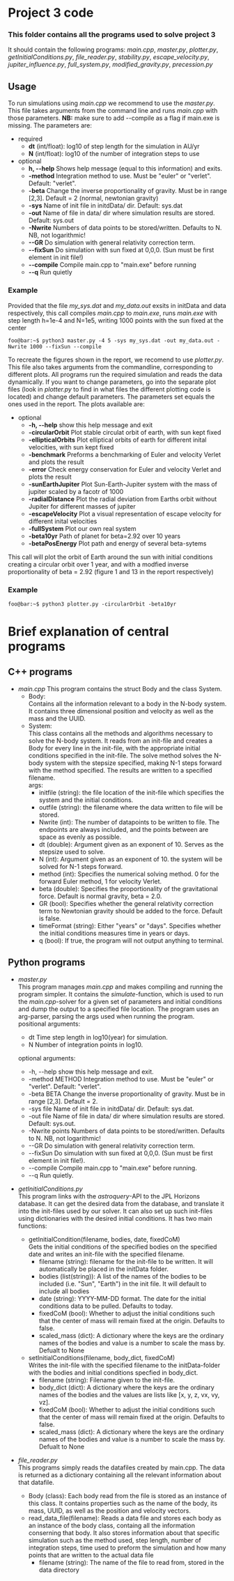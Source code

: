 # Project 3 code
### This folder contains all the programs used to solve project 3
It should contain the following programs:
*main.cpp*,
*master.py*,
*plotter.py*,
*getInitialConditions.py*,
*file_reader.py*,
*stability.py*,
*escape_velocity.py*,
*jupiter_influence.py*,
*full_system.py*,
*modified_gravity.py*,
*precession.py*

## Usage
To run simulations using *main.cpp* we recommend to use the *master.py*. This file takes arguments from the command line and runs *main.cpp*
with those parameters. **NB:** make sure to add --compile as a flag if main.exe is missing. The parameters are:
- required
    * **dt** (int/float): log10 of step length for the simulation in AU/yr
    * **N** (int/float): log10 of the number of integration steps to use
- optional
    * **h, --help** Shows help message (equal to this information) and exits.
    * **-method** Integration method to use. Must be "euler" or "verlet". Default: "verlet".
    * **-beta** Change the inverse proportionality of gravity. Must be in range [2,3]. Default = 2 (normal, newtonian gravity)
    * **-sys** Name of init file in initdData/ dir. Default: sys.dat
    * **-out** Name of file in data/ dir where simulation results are stored. Default: sys.out
    * **-Nwrite** Numbers of data points to be stored/written. Defaults to N. NB, not logarithmic!
    * **--GR** Do simulation with general relativity correction term.
    * **--fixSun**  Do simulation with sun fixed at 0,0,0. (Sun must be first element in init file!)
    * **--compile** Compile main.cpp to "main.exe" before running
    * **--q** Run quietly

### Example
Provided that the file *my_sys.dat* and *my_data.out* exsits in initData and data respectively, this call compiles *main.cpp* to *main.exe*, runs *main.exe* with step length h=1e-4 and N=1e5, writing 1000 points with the sun fixed at the center 
```console
foo@bar:~$ python3 master.py -4 5 -sys my_sys.dat -out my_data.out -Nwrite 1000 --fixSun --compile
```

To recreate the figures shown in the report, we recomend to use *plotter.py*. This file also takes arguments from the commandline, corresponding to different plots. All programs run the required simulation and reads the data dynamically. If you want to change parameters, go into the separate plot files (look in *plotter.py* to find in what files the different plotting code is located) and change default parameters. The parameters set equals the ones used in the report. The plots available are:
- optional
  * **-h, --help**         show this help message and exit
  * **-circularOrbit**     Plot stable circulat orbit of earth, with sun kept fixed
  * **-ellipticalOrbits**  Plot elliptical orbits of earth for different inital velocities, with sun kept fixed
  * **-benchmark**         Preforms a benchmarking of Euler and velocity Verlet and plots the result
  * **-error**             Check energy conservation for Euler and velocity Verlet and plots the result
  * **-sunEarthJupiter**   Plot Sun-Earth-Jupiter system with the mass of jupiter scaled by a facotr of 1000
  * **-radialDistance**    Plot the radial deviation from Earths orbit without Jupiter for different masses of jupiter
  * **-escapeVelocity**    Plot a visual representation of escape velocity for different inital velocities
  * **-fullSystem**        Plot our own real system
  * **-beta10yr**          Path of planet for beta=2.92 over 10 years
  * **-betaPosEnergy**     Plot path and energy of several beta-sytems

This call will plot the orbit of Earth around the sun with initial conditions creating a circular orbit over 1 year, and with a modfied inverse proportionality of beta = 2.92 (figure 1 and 13 in the report respectively)  
### Example
```console
foo@bar:~$ python3 plotter.py -circularOrbit -beta10yr
```

# Brief explanation of central programs
## C++ programs
- *main.cpp*
This program contains the struct Body and the class System.
  * Body:  
    Contains all the information relevant to a body in the
    N-body system. It contains three dimensional position and
    velocity as well as the mass and the UUID.
  * System:  
    This class contains all the methods and algorithms necessary to
    solve the N-body system. It reads from an init-file and creates
    a Body for every line in the init-file, with the appropriate
    initial conditions specified in the init-file. The solve method
    solves the N-body system with the stepsize specified, making
    N-1 steps forward with the method specified. The results are
    written to a specified filename.  
args:  
    * initfile (string): the file location of the init-file which
    specifies the system and the initial conditions.  
    * outfile (string): the filename where the data written to file
    will be stored.  
    * Nwrite (int): The number of datapoints to be written to file.
    The endpoints are always included, and the points between are
    space as evenly as possible.  
    * dt (double): Argument given as an exponent of 10. Serves as the
    stepsize used to solve.  
    * N (int): Argument given as an exponent of 10. the system will be
    solved for N-1 steps forward.  
    * method (int): Specifies the numerical solving method. 0 for the
    forward Euler method, 1 for velocity Verlet.  
    * beta (double): Specifies the proportionality of the gravitational
    force. Default is normal gravity, beta = 2.0.  
    * GR (bool): Specifies whether the general relativity correction term
    to Newtonian gravity should be added to the force. Default is false.  
    * timeFormat (string): Either "years" or "days". Specifies whether the
    initial conditions measures time in years or days.  
    * q (bool): If true, the program will not output anything to terminal.

## Python programs
- *master.py*  
This program manages *main.cpp* and makes compiling and running the program simpler.
It contains the *simulate*-function, which is used to run the *main.cpp*-solver for a
given set of parameters and initial conditions and dump the output to a specified file
location. The program uses an arg-parser, parsing the args used when running the program.  
  positional arguments:
  * dt              Time step length in log10(year) for simulation.
  * N               Number of integration points in log10.

  optional arguments:
  * -h, --help      show this help message and exit.
  * -method METHOD  Integration method to use. Must be "euler" or "verlet". Default: "verlet".
  * -beta BETA      Change the inverse proportionality of gravity. Must be in range [2,3]. Default = 2.
  * -sys file       Name of init file in initdData/ dir. Default: sys.dat.
  * -out file       Name of file in data/ dir where simulation results are stored. Default: sys.out.
  * -Nwrite points  Numbers of data points to be stored/written. Defaults to N. NB, not logarithmic!
  * --GR            Do simulation with general relativity correction term.
  * --fixSun        Do simulation with sun fixed at 0,0,0. (Sun must be first element in init file!).
  * --compile       Compile main.cpp to "main.exe" before running.
  * --q             Run quietly.

- *getInitialConditions.py*  
This program links with the *astroquery*-API to the JPL Horizons database. It can
get the desired data from the database, and translate it into the init-files used
by our solver. It can also set up such init-files using dictionaries with the
desired initial conditions. It has two main functions:
  * getInitialCondition(filename, bodies, date, fixedCoM)  
  Gets the initial conditions of the specified bodies on the specified date and writes
  an init-file with the specified filename.
    * filename (string): filename for the init-file to be written. It will automatically
    be placed in the initData folder.
    * bodies (list(string)): A list of the names of the bodies to be included 
    (i.e. "Sun", "Earth") in the init file. It will default to include all bodies
    * date (string): YYYY-MM-DD format. The date for the initial conditions data to
    be pulled. Defaults to today.
    * fixedCoM (bool): Whether to adjust the initial conditions such that the center
    of mass will remain fixed at the origin. Defaults to false.
    * scaled_mass (dict): A dictionary where the keys are the ordinary names of the bodies and value is 
    a number to scale the mass by. Defualt to None 
  * setInitialConditions(filename, body_dict, fixedCoM)  
  Writes the init-file with the specified filename to the initData-folder with the bodies
  and initial conditions specfied in body_dict.
    * filename (string): Filename given to the init-file.
    * body_dict (dict): A dictionary where the keys are the ordinary names of the bodies
    and the values are lists like [x, y, z, vx, vy, vz].
    * fixedCoM (bool): Whether to adjust the initial conditions such that the center
    of mass will remain fixed at the origin. Defaults to false.
    * scaled_mass (dict): A dictionary where the keys are the ordinary names of the bodies and value is 
    a number to scale the mass by. Defualt to None 
    
- *file_reader.py*  
This programs simply reads the datafiles created by main.cpp. The data is returned as a dictionary containing all 
the relevant information about that datafile. 
   * Body (class): Each body read from the file is stored as an instance of this class. It contains properties such as the name of the body,
   its mass, UUID, as well as the position  and velocity vectors.
   * read_data_file(filename):
   Reads a data file and stores each body as an instance of the body class, containg all the information conserning that body. 
   It also stores information about that specific simulation such as the method used, step length, number of integration steps,
   time used to preform the simulation and how many points that are written to the actual data file
     * filename (string): The name of the file to read from, stored in the data directory 
